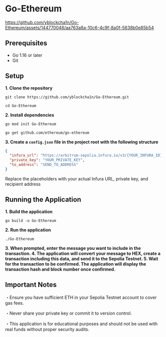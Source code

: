 # Go-Ethereum

https://github.com/yblockcha1n/Go-Ethereum/assets/144770048/aa763a8a-10c6-4c9f-8a0f-5638b0e85b54

## Prerequisites

- Go 1.16 or later
- Git

## Setup

**1. Clone the repository**

`git clone https://github.com/yblockcha1n/Go-Ethereum.git`

`cd Go-Ethereum`

**2. Install dependencies**

`go mod init Go-Ethereum`

`go get github.com/ethereum/go-ethereum`


**3. Create a `config.json` file in the project root with the following structure**

```json
{
  "infura_url": "https://arbitrum-sepolia.infura.io/v3/{YOUR_INFURA_ID}",
  "private_key": "YOUR_PRIVATE_KEY",
  "to_address": "SEND_TO_ADDRESS"
}
```

Replace the placeholders with your actual Infura URL, private key, and recipient address

## Running the Application

**1. Build the application**

`go build -o Go-Ethereum
`

**2. Run the application**

`./Go-Ethereum`

**3. When prompted, enter the message you want to include in the transaction.
4. The application will convert your message to HEX, create a transaction including this data, and send it to the Sepolia Testnet.
5. Wait for the transaction to be confirmed. The application will display the transaction hash and block number once confirmed.**


## Important Notes

・Ensure you have sufficient ETH in your Sepolia Testnet account to cover gas fees.


・Never share your private key or commit it to version control.


・This application is for educational purposes and should not be used with real funds without proper security audits.

